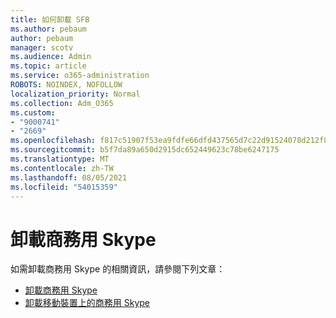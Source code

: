 ```yaml
---
title: 如何卸載 SFB
ms.author: pebaum
author: pebaum
manager: scotv
ms.audience: Admin
ms.topic: article
ms.service: o365-administration
ROBOTS: NOINDEX, NOFOLLOW
localization_priority: Normal
ms.collection: Adm_O365
ms.custom:
- "9000741"
- "2669"
ms.openlocfilehash: f817c51907f53ea9fdfe66dfd437565d7c22d91524078d212f8b3065a8d0b85f
ms.sourcegitcommit: b5f7da89a650d2915dc652449623c78be6247175
ms.translationtype: MT
ms.contentlocale: zh-TW
ms.lasthandoff: 08/05/2021
ms.locfileid: "54015359"
---
```

# <a name="uninstall-skype-for-business"></a>卸載商務用 Skype

如需卸載商務用 Skype 的相關資訊，請參閱下列文章：

- [卸載商務用 Skype](https://support.office.com/article/uninstall-skype-for-business-28c4a036-7f22-406c-b7f4-87894cbaf902)
- [卸載移動裝置上的商務用 Skype](https://support.office.com/article/uninstall-skype-for-business-on-a-mobile-device-9c9e6270-f88e-404c-b757-3ffb6ffb897a)